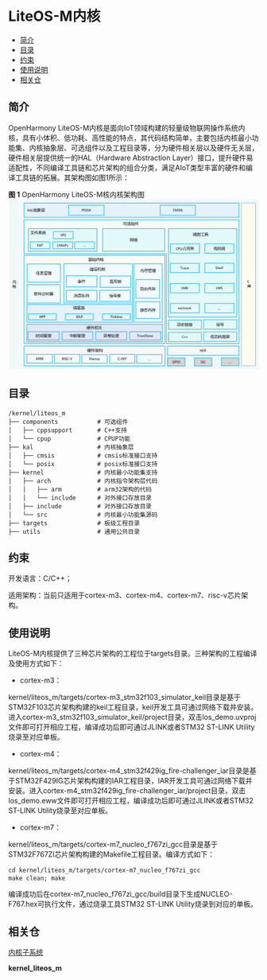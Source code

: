 # LiteOS-M内核<a name="ZH-CN_TOPIC_0000001096757661"></a>

-   [简介](#section11660541593)
-   [目录](#section161941989596)
-   [约束](#section119744591305)
-   [使用说明](#section3732185231214)
-   [相关仓](#section1371113476307)

## 简介<a name="section11660541593"></a>

OpenHarmony LiteOS-M内核是面向IoT领域构建的轻量级物联网操作系统内核，具有小体积、低功耗、高性能的特点，其代码结构简单，主要包括内核最小功能集、内核抽象层、可选组件以及工程目录等，分为硬件相关层以及硬件无关层，硬件相关层提供统一的HAL（Hardware Abstraction Layer）接口，提升硬件易适配性，不同编译工具链和芯片架构的组合分类，满足AIoT类型丰富的硬件和编译工具链的拓展。其架构图如图1所示：

**图 1**  OpenHarmony LiteOS-M核内核架构图<a name="fig0865152210223"></a>  
![](figures/OpenHarmony-LiteOS-M核内核架构图.png "OpenHarmony-LiteOS-M核内核架构图")

## 目录<a name="section161941989596"></a>

```
/kernel/liteos_m
├── components           # 可选组件
│   ├── cppsupport       # C++支持
│   └── cpup             # CPUP功能
├── kal                  # 内核抽象层
│   ├── cmsis            # cmsis标准接口支持
│   └── posix            # posix标准接口支持
├── kernel               # 内核最小功能集支持
│   ├── arch             # 内核指令架构层代码
│   │   ├── arm          # arm32架构的代码
│   │   └── include      # 对外接口存放目录
│   ├── include          # 对外接口存放目录
│   └── src              # 内核最小功能集源码
├── targets              # 板级工程目录
├── utils                # 通用公共目录
```

## 约束<a name="section119744591305"></a>

开发语言：C/C++；

适用架构：当前只适用于cortex-m3、cortex-m4、cortex-m7、risc-v芯片架构。

## 使用说明<a name="section3732185231214"></a>

LiteOS-M内核提供了三种芯片架构的工程位于targets目录。三种架构的工程编译及使用方式如下：

-   cortex-m3：

kernel/liteos\_m/targets/cortex-m3\_stm32f103\_simulator\_keil目录是基于STM32F103芯片架构构建的keil工程目录，keil开发工具可通过网络下载并安装。进入cortex-m3\_stm32f103\_simulator\_keil/project目录，双击los\_demo.uvproj文件即可打开相应工程，编译成功后即可通过JLINK或者STM32 ST-LINK Utility烧录至对应单板。

-   cortex-m4：

kernel/liteos\_m/targets/cortex-m4\_stm32f429ig\_fire-challenger\_iar目录是基于STM32F429IG芯片架构构建的IAR工程目录，IAR开发工具可通过网络下载并安装。进入cortex-m4\_stm32f429ig\_fire-challenger\_iar/project目录，双击los\_demo.eww文件即可打开相应工程，编译成功后即可通过JLINK或者STM32 ST-LINK Utility烧录至对应单板。

-   cortex-m7：

kernel/liteos\_m/targets/cortex-m7\_nucleo\_f767zi\_gcc目录是基于STM32F767ZI芯片架构构建的Makefile工程目录。编译方式如下：

```
cd kernel/liteos_m/targets/cortex-m7_nucleo_f767zi_gcc
make clean; make
```

编译成功后在cortex-m7\_nucleo\_f767zi\_gcc/build目录下生成NUCLEO-F767.hex可执行文件，通过烧录工具STM32 ST-LINK Utility烧录到对应的单板。

## 相关仓<a name="section1371113476307"></a>

[内核子系统](https://gitee.com/openharmony/docs/blob/master/zh-cn/readme/%E5%86%85%E6%A0%B8%E5%AD%90%E7%B3%BB%E7%BB%9F.md)

**kernel\_liteos\_m**

